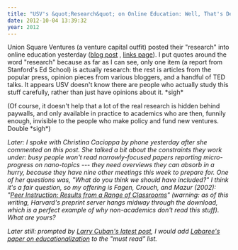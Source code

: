```yaml
---
title: "USV's &quot;Research&quot; on Online Education: Well, That's Depressing"
date: 2012-10-04 13:39:32
year: 2012
---
```

<p>Union Square Ventures (a venture capital outfit) posted their "research" into online education yesterday (<a href="http://www.usv.com/2012/10/researching-online-education.php">blog post</a> , <a href="https://docs.google.com/document/d/1DOlGP3mvRYVWZVynKTvhARQrB-S6EN22bVYG6ggIEtg/preview">links page</a>). I put quotes around the word "research" because as far as I can see, only one item (a report from Stanford's Ed School) is actually research: the rest is articles from the popular press, opinion pieces from various bloggers, and a handful of TED talks. It appears USV doesn't know there are people who actually study this stuff carefully, rather than just have opinions about it. *sigh*</p>
<p>(Of course, it doesn't help that a lot of the real research is hidden behind paywalls, and only available in practice to academics who are then, funnily enough, invisible to the people who make policy and fund new ventures. Double *sigh*)</p>
<p><em>Later: I spoke with Christina Cacioppa by phone yesterday after she commented on this post. She talked a bit about the constraints they work under: busy people won't read narrowly-focused papers reporting micro-progress on nano-topics --- they need overviews they can absorb in a hurry, because they have nine other meetings this week to prepare for. One of her questions was, "What do you think we should have included?" I think it's a fair question, so my offering is Fagen, Crouch, and Mazur (2002): "<a href="http://mazur.harvard.edu/publications.php?function=display&amp;rowid=139">Peer Instruction: Results from a Range of Classrooms</a>" (warning: as of this writing, Harvard's preprint server hangs midway through the download, which is a perfect example of why non-academics don't read this stuff). What are yours?</em></p>
<p><em>Later still: prompted by <a href="http://larrycuban.wordpress.com/2012/10/05/do-schools-reform-society/">Larry Cuban's latest post</a>, I would add <a href="http://www.stanford.edu/~dlabaree/publications/Educationalization_Paper-Ed_Theory_11-08.pdf">Labaree's paper on educationalization</a> to the "must read" list.</em></p>
